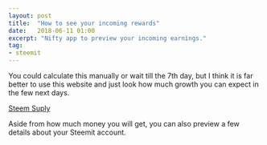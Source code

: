 ```yaml
---
layout: post
title:  "How to see your incoming rewards"
date:   2018-06-11 01:00
excerpt: "Nifty app to preview your incoming earnings."
tag:
- steemit 
---
```


You could calculate this manually or wait till the 7th day, but I think it is far better to use this website and just look how much growth you can expect in the few next days. 


[Steem Suply](http://www.steem.supply/)


Aside from how much money you will get, you can also preview a few details about your Steemit account.
